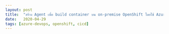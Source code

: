 ```yaml
---
layout: post
title:  "สร้าง Agent เพื่อ build container บน on-premise OpenShift โดยใช้ Azure DevOps"
date:   2020-04-29
tags: [azure-devops, openshift, cicd]
---
```

